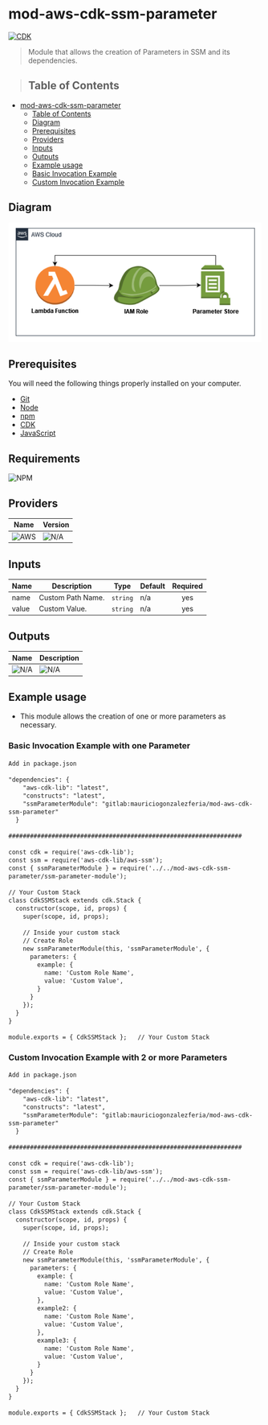 # mod-aws-cdk-ssm-parameter

[![CDK](https://img.shields.io/badge/CDK-2.138.0-yellow)](https://docs.aws.amazon.com/cdk/v2/guide/getting_started.html)

> Module that allows the creation of Parameters in SSM and its dependencies.

>
> ## Table of Contents

- [mod-aws-cdk-ssm-parameter](#mod-aws-cdk-ssm-parameter)
  - [Table of Contents](#Table-of-Contents)
  - [Diagram](#Diagram)
  - [Prerequisites](#Prerequisites)
  - [Providers](#Providers)
  - [Inputs](#Inputs)
  - [Outputs](#Outputs)
  - [Example usage](#Example-usage)
  - [Basic Invocation Example](#Basic%20Invocation%20Example%20with%20one%20Parameter)
  - [Custom Invocation Example](#Custom%20Invocation%20Example%20with%202%20or%20more%20Parameters)

## Diagram

![](./images/ssm%20parameters.png)

## Prerequisites

You will need the following things properly installed on your computer.

- [Git](http://git-scm.com/)
- [Node](https://nodejs.org/en/download)
- [npm](https://docs.npmjs.com/downloading-and-installing-node-js-and-npm)
- [CDK](https://docs.aws.amazon.com/cdk/v2/guide/getting_started.html#getting_started_install)
- [JavaScript](https://developer.mozilla.org/es/docs/Web/JavaScript)

## Requirements

![NPM](https://img.shields.io/badge/NPM%20INSTALL-grey?style=for-the-badge&logo=NPM)



## Providers

| Name | Version |
| ---- | ------- |
| ![AWS](https://img.shields.io/badge/AWS-gree)  | ![N/A](https://img.shields.io/badge/N/A-grey)     |

## Inputs

| Name                  | Description                                                                                                                        | Type     | Default | Required |
| --------------------- | ---------------------------------------------------------------------------------------------------------------------------------- | -------- | ------- | :------: |
| name                 | Custom Path Name.                                                                                                            | `string`    | n/a     |   yes    |
| value    | Custom Value.                                                                    | `string` | n/a   |    yes    |



## Outputs

| Name  | Description                                 |
| ----- | ------------------------------------------- |
| ![N/A](https://img.shields.io/badge/N/A-grey) | ![N/A](https://img.shields.io/badge/N/A-grey) |

## Example usage

- This module allows the creation of one or more parameters as necessary.


### Basic Invocation Example with one Parameter

```CDK
Add in package.json

"dependencies": {
    "aws-cdk-lib": "latest",
    "constructs": "latest",
    "ssmParameterModule": "gitlab:mauriciogonzalezferia/mod-aws-cdk-ssm-parameter"
  }

#################################################################

const cdk = require('aws-cdk-lib');
const ssm = require('aws-cdk-lib/aws-ssm');
const { ssmParameterModule } = require('../../mod-aws-cdk-ssm-parameter/ssm-parameter-module');

// Your Custom Stack
class CdkSSMStack extends cdk.Stack {
  constructor(scope, id, props) {
    super(scope, id, props);

    // Inside your custom stack
    // Create Role
    new ssmParameterModule(this, 'ssmParameterModule', {
      parameters: {
        example: {
          name: 'Custom Role Name',
          value: 'Custom Value',
        }
      }
    });
  }
}

module.exports = { CdkSSMStack };   // Your Custom Stack

```

### Custom Invocation Example with 2 or more Parameters

```CDK
Add in package.json

"dependencies": {
    "aws-cdk-lib": "latest",
    "constructs": "latest",
    "ssmParameterModule": "gitlab:mauriciogonzalezferia/mod-aws-cdk-ssm-parameter"
  }

#################################################################

const cdk = require('aws-cdk-lib');
const ssm = require('aws-cdk-lib/aws-ssm');
const { ssmParameterModule } = require('../../mod-aws-cdk-ssm-parameter/ssm-parameter-module');

// Your Custom Stack
class CdkSSMStack extends cdk.Stack {
  constructor(scope, id, props) {
    super(scope, id, props);

    // Inside your custom stack
    // Create Role
    new ssmParameterModule(this, 'ssmParameterModule', {
      parameters: {
        example: {
          name: 'Custom Role Name',
          value: 'Custom Value',
        },
        example2: {
          name: 'Custom Role Name',
          value: 'Custom Value',
        },
        example3: {
          name: 'Custom Role Name',
          value: 'Custom Value',
        }
      }
    });
  }
}

module.exports = { CdkSSMStack };   // Your Custom Stack

```

